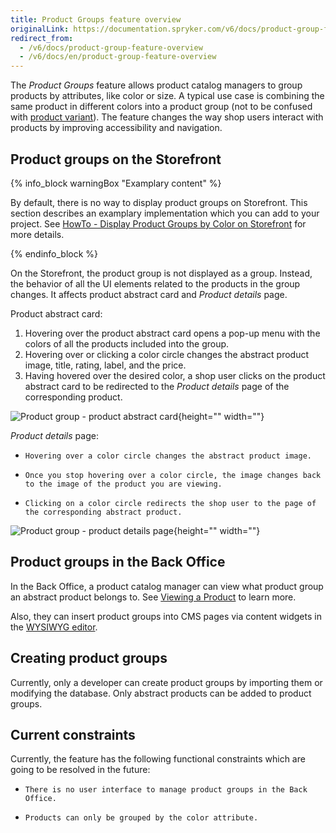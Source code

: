 ```yaml
---
title: Product Groups feature overview
originalLink: https://documentation.spryker.com/v6/docs/product-group-feature-overview
redirect_from:
  - /v6/docs/product-group-feature-overview
  - /v6/docs/en/product-group-feature-overview
---
```


The *Product Groups* feature allows product catalog managers to group products by attributes, like color or size. A typical use case is combining the same product in different colors into a product group (not to be confused with [product variant](https://documentation.spryker.com/docs/product-abstraction)). The feature changes the way shop users interact with products by improving accessibility and navigation. 

## Product groups on the Storefront

{% info_block warningBox "Examplary content" %}

By default, there is no way to display product groups on Storefront. This section describes an examplary implementation which you can add to your project. See [HowTo - Display Product Groups by Color on Storefront](https://documentation.spryker.com/docs/howto-display-product-groups-by-color-on-the-storefront) for more details.

{% endinfo_block %}


On the Storefront, the product group is not displayed as a group. Instead, the behavior of all the UI elements related to the products in the group changes. It affects product abstract card and *Product details* page.

Product abstract card:

1. Hovering over the product abstract card opens a pop-up menu with the colors of all the products included into the group. 
2. Hovering over or clicking a color circle changes the abstract product image, title, rating, label, and the price. 
3. Having hovered over the desired color, a shop user clicks on the product abstract card to be redirected to the *Product details* page of the corresponding product.

![Product group - product abstract card](https://spryker.s3.eu-central-1.amazonaws.com/docs/Features/Product+Management/Product+Groups/Product+Groups+Feature+Overview/product-group-product-abstract-card.gif){height="" width=""}


*Product details* page:

*     Hovering over a color circle changes the abstract product image. 
*     Once you stop hovering over a color circle, the image changes back to the image of the product you are viewing. 
*     Clicking on a color circle redirects the shop user to the page of the corresponding abstract product.


![Product group - product details page](https://spryker.s3.eu-central-1.amazonaws.com/docs/Features/Product+Management/Product+Groups/Product+Groups+Feature+Overview/product-group-product-details-page.gif){height="" width=""} 
 
## Product groups in the Back Office

In the Back Office, a product catalog manager can view what product group an abstract product belongs to. See [Viewing a Product](https://documentation.spryker.com/docs/managing-products#viewing-a-product) to learn more.   

Also, they can insert product groups into CMS pages via content widgets in the [WYSIWYG editor](https://documentation.spryker.com/docs/wysiwyg-editor).

## Creating product groups 

Currently, only a developer can create product groups by <!-- add link to new import page --> importing them or modifying the database. Only abstract products can be added to product groups.

 
## Current constraints

Currently, the feature has the following functional constraints which are going to be resolved in the future:

*     There is no user interface to manage product groups in the Back Office.
*     Products can only be grouped by the color attribute.
